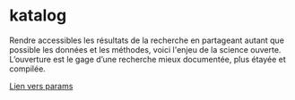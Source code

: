 # katalog
Rendre accessibles les résultats de la recherche en partageant autant que possible les données et les méthodes, voici l'enjeu de la science ouverte. L’ouverture est le gage d’une recherche mieux documentée, plus étayée et compilée.

[Lien vers params](/edit/master/docs/param.json)
